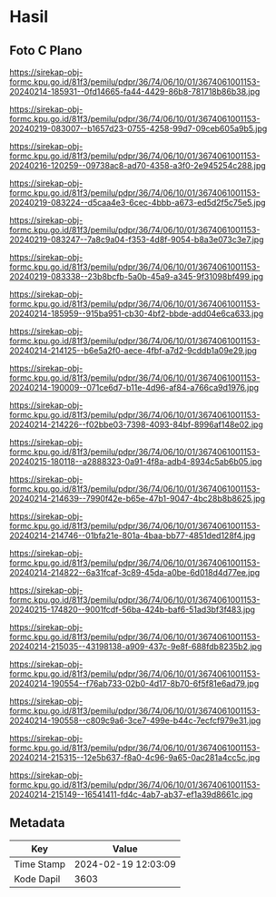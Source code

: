 # Hasil

## Foto C Plano

https://sirekap-obj-formc.kpu.go.id/81f3/pemilu/pdpr/36/74/06/10/01/3674061001153-20240214-185931--0fd14665-fa44-4429-86b8-781718b86b38.jpg

https://sirekap-obj-formc.kpu.go.id/81f3/pemilu/pdpr/36/74/06/10/01/3674061001153-20240219-083007--b1657d23-0755-4258-99d7-09ceb605a9b5.jpg

https://sirekap-obj-formc.kpu.go.id/81f3/pemilu/pdpr/36/74/06/10/01/3674061001153-20240216-120259--09738ac8-ad70-4358-a3f0-2e945254c288.jpg

https://sirekap-obj-formc.kpu.go.id/81f3/pemilu/pdpr/36/74/06/10/01/3674061001153-20240219-083224--d5caa4e3-6cec-4bbb-a673-ed5d2f5c75e5.jpg

https://sirekap-obj-formc.kpu.go.id/81f3/pemilu/pdpr/36/74/06/10/01/3674061001153-20240219-083247--7a8c9a04-f353-4d8f-9054-b8a3e073c3e7.jpg

https://sirekap-obj-formc.kpu.go.id/81f3/pemilu/pdpr/36/74/06/10/01/3674061001153-20240219-083338--23b8bcfb-5a0b-45a9-a345-9f31098bf499.jpg

https://sirekap-obj-formc.kpu.go.id/81f3/pemilu/pdpr/36/74/06/10/01/3674061001153-20240214-185959--915ba951-cb30-4bf2-bbde-add04e6ca633.jpg

https://sirekap-obj-formc.kpu.go.id/81f3/pemilu/pdpr/36/74/06/10/01/3674061001153-20240214-214125--b6e5a2f0-aece-4fbf-a7d2-9cddb1a09e29.jpg

https://sirekap-obj-formc.kpu.go.id/81f3/pemilu/pdpr/36/74/06/10/01/3674061001153-20240214-190009--071ce6d7-b11e-4d96-af84-a766ca9d1976.jpg

https://sirekap-obj-formc.kpu.go.id/81f3/pemilu/pdpr/36/74/06/10/01/3674061001153-20240214-214226--f02bbe03-7398-4093-84bf-8996af148e02.jpg

https://sirekap-obj-formc.kpu.go.id/81f3/pemilu/pdpr/36/74/06/10/01/3674061001153-20240215-180118--a2888323-0a91-4f8a-adb4-8934c5ab6b05.jpg

https://sirekap-obj-formc.kpu.go.id/81f3/pemilu/pdpr/36/74/06/10/01/3674061001153-20240214-214639--7990f42e-b65e-47b1-9047-4bc28b8b8625.jpg

https://sirekap-obj-formc.kpu.go.id/81f3/pemilu/pdpr/36/74/06/10/01/3674061001153-20240214-214746--01bfa21e-801a-4baa-bb77-4851ded128f4.jpg

https://sirekap-obj-formc.kpu.go.id/81f3/pemilu/pdpr/36/74/06/10/01/3674061001153-20240214-214822--6a31fcaf-3c89-45da-a0be-6d018d4d77ee.jpg

https://sirekap-obj-formc.kpu.go.id/81f3/pemilu/pdpr/36/74/06/10/01/3674061001153-20240215-174820--9001fcdf-56ba-424b-baf6-51ad3bf3f483.jpg

https://sirekap-obj-formc.kpu.go.id/81f3/pemilu/pdpr/36/74/06/10/01/3674061001153-20240214-215035--43198138-a909-437c-9e8f-688fdb8235b2.jpg

https://sirekap-obj-formc.kpu.go.id/81f3/pemilu/pdpr/36/74/06/10/01/3674061001153-20240214-190554--f76ab733-02b0-4d17-8b70-6f5f81e6ad79.jpg

https://sirekap-obj-formc.kpu.go.id/81f3/pemilu/pdpr/36/74/06/10/01/3674061001153-20240214-190558--c809c9a6-3ce7-499e-b44c-7ecfcf979e31.jpg

https://sirekap-obj-formc.kpu.go.id/81f3/pemilu/pdpr/36/74/06/10/01/3674061001153-20240214-215315--12e5b637-f8a0-4c96-9a65-0ac281a4cc5c.jpg

https://sirekap-obj-formc.kpu.go.id/81f3/pemilu/pdpr/36/74/06/10/01/3674061001153-20240214-215149--16541411-fd4c-4ab7-ab37-ef1a39d8661c.jpg


## Metadata

| Key        | Value               |
| ---------- | ------------------- |
| Time Stamp | 2024-02-19 12:03:09 |
| Kode Dapil | 3603                |



